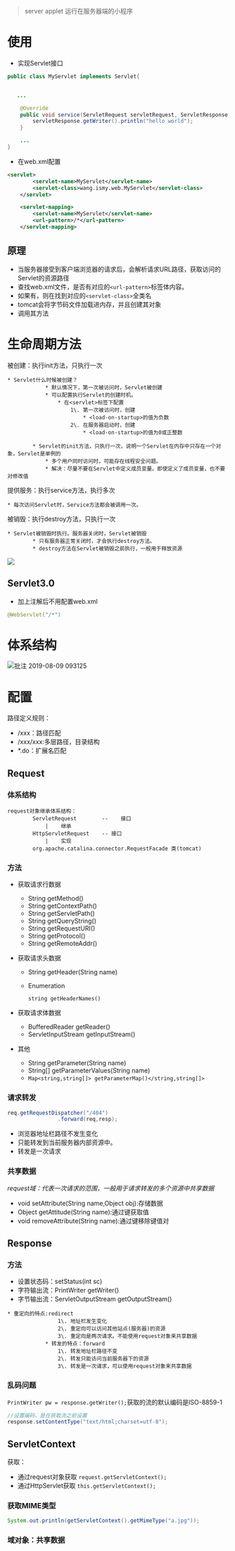 > server applet 运行在服务器端的小程序

# 使用

- 实现Servlet接口

```java
public class MyServlet implements Servlet{


   ...

    @Override
    public void service(ServletRequest servletRequest, ServletResponse servletResponse) throws ServletException, IOException {
        servletResponse.getWriter().println("hello world");
    }

    ...
}
```

- 在web.xml配置

```xml
<servlet>
        <servlet-name>MyServlet</servlet-name>
        <servlet-class>wang.ismy.web.MyServlet</servlet-class>
    </servlet>

    <servlet-mapping>
        <servlet-name>MyServlet</servlet-name>
        <url-pattern>/*</url-pattern>
    </servlet-mapping>
```

## 原理

- 当服务器接受到客户端浏览器的请求后，会解析请求URL路径，获取访问的Servlet的资源路径
- 查找web.xml文件，是否有对应的`<url-pattern>`标签体内容。
- 如果有，则在找到对应的`<servlet-class>`全类名
- tomcat会将字节码文件加载进内存，并且创建其对象
- 调用其方法

# 生命周期方法

被创建：执行init方法，只执行一次

```
* Servlet什么时候被创建？
            * 默认情况下，第一次被访问时，Servlet被创建
            * 可以配置执行Servlet的创建时机。
                * 在<servlet>标签下配置
                    1\. 第一次被访问时，创建
                        * <load-on-startup>的值为负数
                    2\. 在服务器启动时，创建
                        * <load-on-startup>的值为0或正整数

        * Servlet的init方法，只执行一次，说明一个Servlet在内存中只存在一个对象，Servlet是单例的
            * 多个用户同时访问时，可能存在线程安全问题。
            * 解决：尽量不要在Servlet中定义成员变量。即使定义了成员变量，也不要对修改值
```

提供服务：执行service方法，执行多次

```
* 每次访问Servlet时，Service方法都会被调用一次。
```

被销毁：执行destroy方法，只执行一次

```
* Servlet被销毁时执行。服务器关闭时，Servlet被销毁
        * 只有服务器正常关闭时，才会执行destroy方法。
        * destroy方法在Servlet被销毁之前执行，一般用于释放资源
```

![](http://static.oschina.net/uploads/space/2015/0403/112707_yOnu_120166.jpg)

## Servlet3.0

- 加上注解后不用配置web.xml

```java
@WebServlet("/*")
```

# 体系结构

![批注 2019-08-09 093125](/assets/批注%202019-08-09%20093125.png)

# 配置

路径定义规则：

- /xxx：路径匹配
- /xxx/xxx:多层路径，目录结构
- *.do：扩展名匹配

## Request

### 体系结构

```
request对象继承体系结构：    
        ServletRequest        --    接口
            |    继承
        HttpServletRequest    -- 接口
            |    实现
        org.apache.catalina.connector.RequestFacade 类(tomcat)
```

### 方法

- 获取请求行数据

  - String getMethod()
  - String getContextPath()
  - String getServletPath()
  - String getQueryString()
  - String getRequestURI()
  - String getProtocol()
  - String getRemoteAddr()

- 获取请求头数据

  - String getHeader(String name)
  - Enumeration

    `string getHeaderNames()`

- 获取请求体数据

  - BufferedReader getReader()
  - ServletInputStream getInputStream()

- 其他

  - String getParameter(String name)
  - String[] getParameterValues(String name)
  - `Map<string,string[]> getParameterMap()</string,string[]>`

### 请求转发

```java
req.getRequestDispatcher("/404")
                .forward(req,resp);
```

- 浏览器地址栏路径不发生变化
- 只能转发到当前服务器内部资源中。
- 转发是一次请求

### 共享数据

_request域：代表一次请求的范围，一般用于请求转发的多个资源中共享数据_

- void setAttribute(String name,Object obj):存储数据
- Object getAttitude(String name):通过键获取值
- void removeAttribute(String name):通过键移除键值对

## Response

### 方法

- 设置状态码：setStatus(int sc)
- 字符输出流：PrintWriter getWriter()
- 字节输出流：ServletOutputStream getOutputStream()

```
* 重定向的特点:redirect
                1\. 地址栏发生变化
                2\. 重定向可以访问其他站点(服务器)的资源
                3\. 重定向是两次请求。不能使用request对象来共享数据
            * 转发的特点：forward
                1\. 转发地址栏路径不变
                2\. 转发只能访问当前服务器下的资源
                3\. 转发是一次请求，可以使用request对象来共享数据
```

### 乱码问题

`PrintWriter pw = response.getWriter();`获取的流的默认编码是ISO-8859-1

```java
//设置编码，是在获取流之前设置
response.setContentType("text/html;charset=utf-8");
```

## **ServletContext**

获取：
- 通过request对象获取
`request.getServletContext();`
- 通过HttpServlet获取
`this.getServletContext();`

### 获取MIME类型

```java
System.out.println(getServletContext().getMimeType("a.jpg"));
```

### 域对象：共享数据



